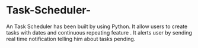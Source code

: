 # Task-Scheduler-
An Task Scheduler has been built by using Python. It allow users to create tasks with dates and continuous repeating feature . It alerts user by sending real time notification telling him about tasks pending.
